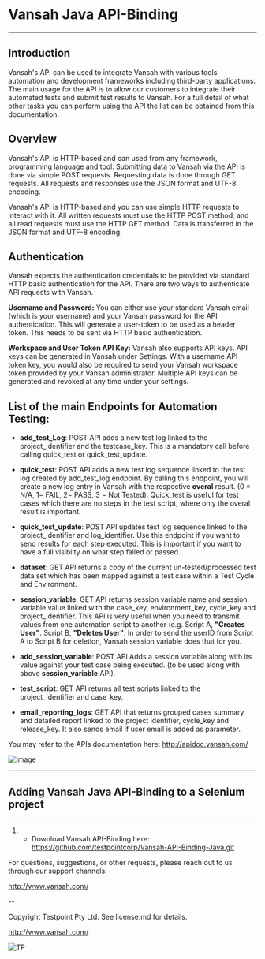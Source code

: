 # Vansah Java API-Binding
---------
## Introduction

Vansah's API can be used to integrate Vansah with various tools, automation and development frameworks including third-party applications. The main usage for the API is to allow our customers to integrate their automated tests and submit test results to Vansah. For a full detail of what other tasks you can perform using the API the list can be obtained from this documentation.



## Overview
Vansah's API is HTTP-based and can used from any framework, programming language and tool. Submitting data to Vansah via the API is done via simple POST requests. Requesting data is done through GET requests. All requests and responses use the JSON format and UTF-8 encoding.

Vansah's API is HTTP-based and you can use simple HTTP requests to interact with it. All written requests must use the HTTP POST method, and all read requests must use the HTTP GET method. Data is transferred in the JSON format and UTF-8 encoding.



## Authentication
Vansah expects the authentication credentials to be provided via standard HTTP basic authentication for the API. There are two ways to authenticate API requests with Vansah.

**Username and Password:** You can either use your standard Vansah email (which is your username) and your Vansah password for the API authentication. This will generate a user-token to be used as a header token. This needs to be sent via HTTP basic authentication.

**Workspace and User Token API Key:** Vansah also supports API keys. API keys can be generated in Vansah under Settings. With a username API token key, you would also be required to send your Vansah workspace token provided by your Vansah administrator. Multiple API keys can be generated and revoked at any time under your settings.




## List of the main Endpoints for Automation Testing:


- **add_test_Log**: POST API adds a new test log linked to the project_identifier and the testcase_key. This is a mandatory call before calling quick_test or quick_test_update. 

- **quick_test**: POST API adds a new test log sequence linked to the test log created by add_test_log endpoint. By calling this endpoint, you will create a new log entry in Vansah with the respective **overal** result. (0 = N/A, 1= FAIL, 2= PASS, 3 = Not Tested). Quick_test is useful for test cases which there are no steps in the test script, where only the overal result is important. 

- **quick_test_update**: POST API updates test log sequence linked to the project_identifier and log_identifier. Use this endpoint if you want to send results for each step executed. This is important if you want to have a full visibilty on what step failed or passed.

- **dataset**: GET API returns a copy of the current un-tested/processed test data set which has been mapped against a test case within a Test Cycle and Environment.

- **session_variable**: GET API returns session variable name and session variable value linked with the case_key, environment_key, cycle_key and project_identifier. This API is very useful when you need to transmit values from one automation script to another (e.g. Script A, **"Creates User"**. Script B, **"Deletes User"**. In order to send the userID from Script A to Script B for deletion, Vansah session variable does that for you.

- **add_session_variable**: POST API Adds a session variable along with its value against your test case being executed. (to be used along with above **session_variable** API). 

- **test_script**: GET API returns all test scripts linked to the project_identifier and case_key. 

- **email_reporting_logs**: GET API that returns grouped cases summary and detailed report linked to the project identifier, cycle_key and release_key. It also sends email if user email is added as parameter. 


You may refer to the APIs documentation here: http://apidoc.vansah.com/


![image](https://user-images.githubusercontent.com/30623282/112987724-c3c90400-91ae-11eb-9274-6a6f3dd25186.png)



------------
## Adding Vansah Java API-Binding to a Selenium project
--------

1) - Download Vansah API-Binding here: https://github.com/testpointcorp/Vansah-API-Binding-Java.git










For questions, suggestions, or other requests, please reach out to us through our support channels:

http://www.vansah.com/

-- 

Copyright Testpoint Pty Ltd. See license.md for details.

http://www.vansah.com/

![TP](https://user-images.githubusercontent.com/30623282/112829492-f0145000-90dc-11eb-902d-7d1b4a3d0e22.png)
